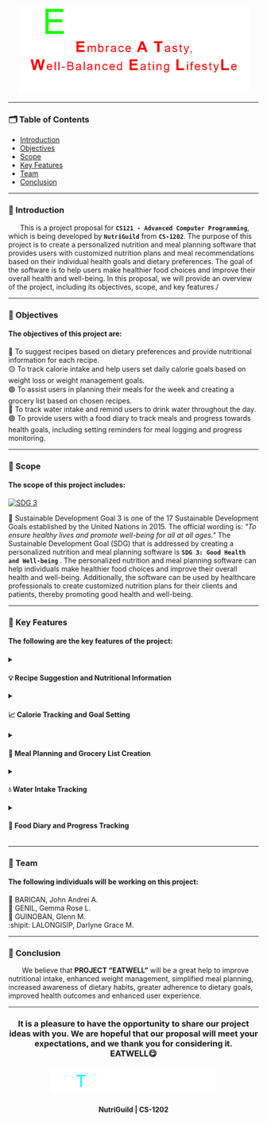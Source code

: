 <div align="center"> <img src="EATWELL.gif" width="467" height="175"> <br> </div>

______________________________________________________________________
<h3><b>🗂 Table of Contents</b></h3>

<ul>
  <li><a href="#introduction">Introduction</a></li>
  <li><a href="#objectives">Objectives</a></li>
  <li><a href="#scope">Scope</a></li>
  <li><a href="#key-features">Key Features</a></li>
  <li><a href="#team">Team</a></li>
  <li><a href="#conclusion">Conclusion</a></li>
</ul>

______________________________________________________________________
<h3 id="introduction"><b>📄 Introduction</b></h3>

      This is a project proposal for **`CS121 - Advanced Computer Programming`**, which is being developed by **`NutriGuild`** from **`CS-1202`**. The purpose of this project is to create a personalized nutrition and meal planning software that provides users with customized nutrition plans and meal recommendations based on their individual health goals and dietary preferences. The goal of the software is to help users make healthier food choices and improve their overall health and well-being. In this proposal, we will provide an overview of the project, including its objectives, scope, and key features./
______________________________________________________________________
<h3 id="objectives"><b>🔗 Objectives</b></h3>
<h4> The objectives of this project are:</h4>

🔴 To suggest recipes based on dietary preferences and provide nutritional information for each recipe.  
🟡 To track calorie intake and help users set daily calorie goals based on weight loss or weight management goals.  
🟢 To assist users in planning their meals for the week and creating a grocery list based on chosen recipes.  
🔵 To track water intake and remind users to drink water throughout the day.  
🟣 To provide users with a food diary to track meals and progress towards health goals, including setting reminders for meal logging and progress monitoring.
______________________________________________________________________
<h3 id="scope"><b>🔎 Scope</b></h3>
<h4>The scope of this project includes:</h4>

[![SDG 3](https://img.shields.io/badge/Goal%203-Sustainable%20Development%20Goal-green)](https://sdgs.un.org/goals/goal3)

📌 Sustainable Development Goal 3 is one of the 17 Sustainable Development Goals established by the United Nations in 2015. The official wording is: <i> "To ensure healthy lives and promote well-being for all at all ages." </i> The Sustainable Development Goal (SDG) that is addressed by creating a personalized nutrition and meal planning software is <b> `SDG 3: Good Health and Well-being` </b>. The personalized nutrition and meal planning software can help individuals make healthier food choices and improve their overall health and well-being. Additionally, the software can be used by healthcare professionals to create customized nutrition plans for their clients and patients, thereby promoting good health and well-being.

______________________________________________________________________
<h3 id="key-features"><b>🔑 Key Features</b></h3>
<h4> The following are the key features of the project:<h4>
<details>
  <summary><h4> 💡 Recipe Suggestion and Nutritional Information </h4></summary>

        • The software can suggest recipes based on the user's dietary preferences and provide nutritional information for each recipe.  
        • This feature allows users to choose a specific recipe for their desired nutritional goal. Each recipe will have a set of nutritional information that will sustain the user's needs.
  
</details>
<details>
  <summary><h4>📈 Calorie Tracking and Goal Setting </h4></summary>
  
        • The software can track the user's calorie intake and help them set daily calorie goals based on their weight loss or weight management goals.  
        • This feature will allow the user to track their daily caloric intake to monitor their chosen diet status, whether it is a caloric deficit,  caloric surplus, or caloric maintenance. The user may change the goal setting after a specific option is completed to maintain a good nutritional habit.

</details>
<details>
  <summary><h4>📝 Meal Planning and Grocery List Creation </h4></summary>
  
        • The software can help users plan their meals for the week and create a grocery list based on the recipes they choose.  
        • This feature allows user to create their daily or weekly meal plan. Once a meal plan is set, a series of grocery list will be provided to each meal or recipe that they set.

</details>
<details>
  <summary><h4> 💧 Water Intake Tracking </h4></summary>
  
        • The software can track the user's water intake and remind them to drink water throughout the day.  
        • This feature allows user to track their daily water intake. Once the daily quota was met, a promt will be displayed as well as a short info about excessive water intake. Otherwise, a reminder will prompt to complete the daily water intake.

</details>
<details>
  <summary><h4>📖 Food Diary and Progress Tracking </h4></summary>
  
        • The software can provide users with a food diary to track their meals and progress towards their health goals. Users can also set reminders to log their meals and monitor their progress.  
        • This feature will allow users to note their food intake. A progress display will pop-up that is based on the user's chosen nutritional or dietary goal.

</details>

______________________________________________________________________
<h3 id="team"><b>👥 Team</b></h3>
<h4> The following individuals will be working on this project:</h4>
  
🐔  BARICAN, John Andrei A.  
🐻  GENIL, Gemma Rose L.  
🐷  GUINOBAN, Glenn M.  
:shipit:  LALONGISIP, Darlyne Grace M.
______________________________________________________________________
<h3 id="conclusion"><b>💬 Conclusion</b></h3>

       We believe that **PROJECT “EATWELL”** will be a great help to improve nutritional intake, enhanced weight management, simplified meal planning, increased awareness of dietary habits,  greater adherence to dietary goals, improved health outcomes and enhanced user experience. 
______________________________________________________________________
<h3 align="center">
It is a pleasure to have the opportunity to share our project ideas with you. We are hopeful that our proposal will meet your expectations, and we thank you for considering it. <br>
  EATWELL😋
  <br><br>
<img src="THANK YOU!.gif" width="334" height="50"><br>
<h4 align="center">NutriGuild | CS-1202</h4>
</h3>
